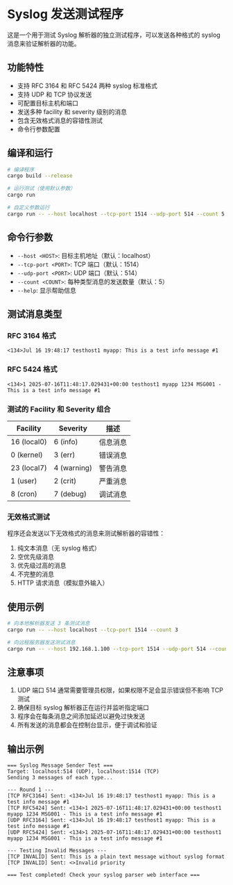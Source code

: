 # Syslog 发送测试程序

这是一个用于测试 Syslog 解析器的独立测试程序，可以发送各种格式的 syslog 消息来验证解析器的功能。

## 功能特性

- 支持 RFC 3164 和 RFC 5424 两种 syslog 标准格式
- 支持 UDP 和 TCP 协议发送
- 可配置目标主机和端口
- 发送多种 facility 和 severity 级别的消息
- 包含无效格式消息的容错性测试
- 命令行参数配置

## 编译和运行

```bash
# 编译程序
cargo build --release

# 运行测试（使用默认参数）
cargo run

# 自定义参数运行
cargo run -- --host localhost --tcp-port 1514 --udp-port 514 --count 5
```

## 命令行参数

- `--host <HOST>`: 目标主机地址（默认：localhost）
- `--tcp-port <PORT>`: TCP 端口（默认：1514）
- `--udp-port <PORT>`: UDP 端口（默认：514）
- `--count <COUNT>`: 每种类型消息的发送数量（默认：5）
- `--help`: 显示帮助信息

## 测试消息类型

### RFC 3164 格式
```
<134>Jul 16 19:48:17 testhost1 myapp: This is a test info message #1
```

### RFC 5424 格式
```
<134>1 2025-07-16T11:48:17.029431+00:00 testhost1 myapp 1234 MSG001 - This is a test info message #1
```

### 测试的 Facility 和 Severity 组合

| Facility | Severity | 描述 |
|----------|----------|------|
| 16 (local0) | 6 (info) | 信息消息 |
| 0 (kernel) | 3 (err) | 错误消息 |
| 23 (local7) | 4 (warning) | 警告消息 |
| 1 (user) | 2 (crit) | 严重消息 |
| 8 (cron) | 7 (debug) | 调试消息 |

### 无效格式测试

程序还会发送以下无效格式的消息来测试解析器的容错性：

1. 纯文本消息（无 syslog 格式）
2. 空优先级消息
3. 优先级过高的消息
4. 不完整的消息
5. HTTP 请求消息（模拟意外输入）

## 使用示例

```bash
# 向本地解析器发送 3 条测试消息
cargo run -- --host localhost --tcp-port 1514 --count 3

# 向远程服务器发送测试消息
cargo run -- --host 192.168.1.100 --tcp-port 1514 --udp-port 514 --count 10
```

## 注意事项

1. UDP 端口 514 通常需要管理员权限，如果权限不足会显示错误但不影响 TCP 测试
2. 确保目标 syslog 解析器正在运行并监听指定端口
3. 程序会在每条消息之间添加延迟以避免过快发送
4. 所有发送的消息都会在控制台显示，便于调试和验证

## 输出示例

```
=== Syslog Message Sender Test ===
Target: localhost:514 (UDP), localhost:1514 (TCP)
Sending 3 messages of each type...

--- Round 1 ---
[TCP RFC3164] Sent: <134>Jul 16 19:48:17 testhost1 myapp: This is a test info message #1
[TCP RFC5424] Sent: <134>1 2025-07-16T11:48:17.029431+00:00 testhost1 myapp 1234 MSG001 - This is a test info message #1
[UDP RFC3164] Sent: <134>Jul 16 19:48:17 testhost1 myapp: This is a test info message #1
[UDP RFC5424] Sent: <134>1 2025-07-16T11:48:17.029431+00:00 testhost1 myapp 1234 MSG001 - This is a test info message #1

--- Testing Invalid Messages ---
[TCP INVALID] Sent: This is a plain text message without syslog format
[TCP INVALID] Sent: <>Invalid priority

=== Test completed! Check your syslog parser web interface ===
```